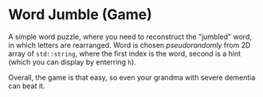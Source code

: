 # Word Jumble (Game)
A simple word puzzle, where you need to reconstruct the "jumbled" word, in which letters are rearranged. Word is chosen *pseudorandomly* from 2D array of `std::string`, where the first index is the word, second is a hint (which you can display by enterring `h`).

Overall, the game is that easy, so even your grandma with severe dementia can beat it.
